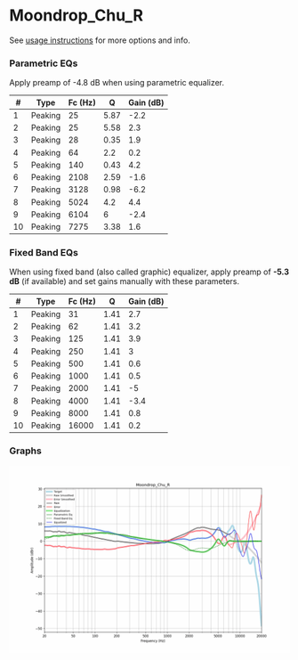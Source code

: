 # Moondrop_Chu_R
See [usage instructions](https://github.com/jaakkopasanen/AutoEq#usage) for more options and info.

### Parametric EQs
Apply preamp of -4.8 dB when using parametric equalizer.

|   # | Type    |   Fc (Hz) |    Q |   Gain (dB) |
|-----|---------|-----------|------|-------------|
|   1 | Peaking |        25 | 5.87 |        -2.2 |
|   2 | Peaking |        25 | 5.58 |         2.3 |
|   3 | Peaking |        28 | 0.35 |         1.9 |
|   4 | Peaking |        64 | 2.2  |         0.2 |
|   5 | Peaking |       140 | 0.43 |         4.2 |
|   6 | Peaking |      2108 | 2.59 |        -1.6 |
|   7 | Peaking |      3128 | 0.98 |        -6.2 |
|   8 | Peaking |      5024 | 4.2  |         4.4 |
|   9 | Peaking |      6104 | 6    |        -2.4 |
|  10 | Peaking |      7275 | 3.38 |         1.6 |

### Fixed Band EQs
When using fixed band (also called graphic) equalizer, apply preamp of **-5.3 dB** (if available) and set gains manually with these parameters.

|   # | Type    |   Fc (Hz) |    Q |   Gain (dB) |
|-----|---------|-----------|------|-------------|
|   1 | Peaking |        31 | 1.41 |         2.7 |
|   2 | Peaking |        62 | 1.41 |         3.2 |
|   3 | Peaking |       125 | 1.41 |         3.9 |
|   4 | Peaking |       250 | 1.41 |         3   |
|   5 | Peaking |       500 | 1.41 |         0.6 |
|   6 | Peaking |      1000 | 1.41 |         0.5 |
|   7 | Peaking |      2000 | 1.41 |        -5   |
|   8 | Peaking |      4000 | 1.41 |        -3.4 |
|   9 | Peaking |      8000 | 1.41 |         0.8 |
|  10 | Peaking |     16000 | 1.41 |         0.2 |

### Graphs
![](./Moondrop_Chu_R.png)
